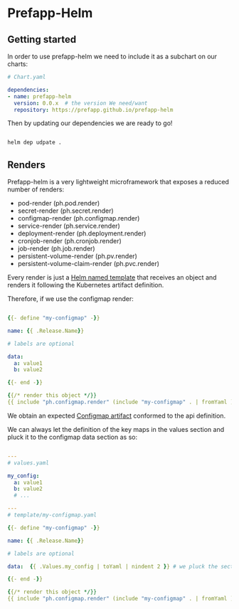 # Prefapp-Helm

## Getting started

In order to use prefapp-helm we need to include it as a subchart on our charts:

```yaml
# Chart.yaml

dependencies:
- name: prefapp-helm
  version: 0.0.x  # the version We need/want
  repository: https://prefapp.github.io/prefapp-helm
```

Then by updating our dependencies we are ready to go!

```sh

helm dep udpate . 

```

## Renders

Prefapp-helm is a very lightweight microframework that exposes a reduced number of renders:

* pod-render (ph.pod.render)
* secret-render (ph.secret.render)
* configmap-render (ph.configmap.render)
* service-render (ph.service.render)
* deployment-render (ph.deployment.render)
* cronjob-render (ph.cronjob.render)
* job-render (ph.job.render)
* persistent-volume-render (ph.pv.render)
* persistent-volume-claim-render (ph.pvc.render)


Every render is just a [Helm named template](https://helm.sh/docs/chart_template_guide/named_templates/) that receives an object and renders it following the Kubernetes artifact definition.

Therefore, if we use the configmap render:

```yaml

{{- define "my-configmap" -}}

name: {{ .Release.Name}}

# labels are optional

data: 
  a: value1
  b: value2

{{- end -}}

{{/* render this object */}}
{{ include "ph.configmap.render" (include "my-configmap" . | fromYaml ) }}

```

We obtain an expected [Configmap artifact](https://kubernetes.io/docs/concepts/configuration/configmap/) conformed to the api definition. 

We can always let the definition of the key maps in the values section and pluck it to the configmap data section as so:

```yaml

---
# values.yaml

my_config:
  a: value1
  b: value2
  # ...

---
# template/my-configmap.yaml

{{- define "my-configmap" -}}

name: {{ .Release.Name}}

# labels are optional

data:  {{ .Values.my_config | toYaml | nindent 2 }} # we pluck the section inside the data 

{{- end -}}

{{/* render this object */}}
{{ include "ph.configmap.render" (include "my-configmap" . | fromYaml ) }}

```








 




```
